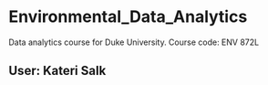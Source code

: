 # Environmental_Data_Analytics
Data analytics course for Duke University. Course code: ENV 872L

## User: Kateri Salk
